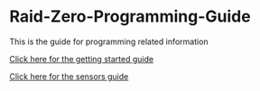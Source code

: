 # Raid-Zero-Programming-Guide
This is the guide for programming related information

[Click here for the getting started guide](Getting_Started.md)

[Click here for the sensors guide](Sensors.md)
